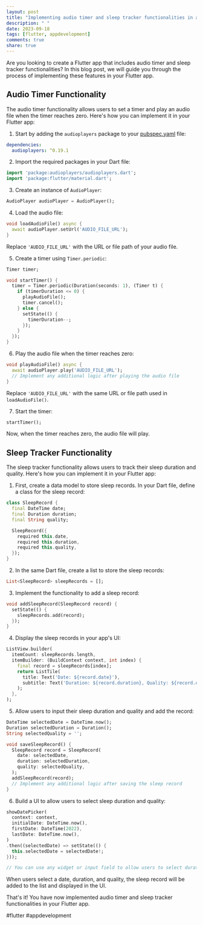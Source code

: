 ```yaml
---
layout: post
title: "Implementing audio timer and sleep tracker functionalities in a Flutter app"
description: " "
date: 2023-09-18
tags: [flutter, appdevelopment]
comments: true
share: true
---
```


Are you looking to create a Flutter app that includes audio timer and sleep tracker functionalities? In this blog post, we will guide you through the process of implementing these features in your Flutter app.

## Audio Timer Functionality

The audio timer functionality allows users to set a timer and play an audio file when the timer reaches zero. Here's how you can implement it in your Flutter app:

1. Start by adding the `audioplayers` package to your [pubspec.yaml](filename) file:

```yaml
dependencies:
  audioplayers: ^0.19.1
```

2. Import the required packages in your Dart file:

```dart
import 'package:audioplayers/audioplayers.dart';
import 'package:flutter/material.dart';
```

3. Create an instance of `AudioPlayer`:

```dart
AudioPlayer audioPlayer = AudioPlayer();
```

4. Load the audio file:

```dart
void loadAudioFile() async {
  await audioPlayer.setUrl('AUDIO_FILE_URL');
}
```

Replace `'AUDIO_FILE_URL'` with the URL or file path of your audio file.

5. Create a timer using `Timer.periodic`:

```dart
Timer timer;

void startTimer() {
  timer = Timer.periodic(Duration(seconds: 1), (Timer t) {
    if (timerDuration <= 0) {
      playAudioFile();
      timer.cancel();
    } else {
      setState(() {
        timerDuration--;
      });
    }
  });
}
```

6. Play the audio file when the timer reaches zero:

```dart
void playAudioFile() async {
  await audioPlayer.play('AUDIO_FILE_URL');
  // Implement any additional logic after playing the audio file
}
```

Replace `'AUDIO_FILE_URL'` with the same URL or file path used in `loadAudioFile()`.

7. Start the timer:

```dart
startTimer();
```

Now, when the timer reaches zero, the audio file will play.

## Sleep Tracker Functionality

The sleep tracker functionality allows users to track their sleep duration and quality. Here's how you can implement it in your Flutter app:

1. First, create a data model to store sleep records. In your Dart file, define a class for the sleep record:

```dart
class SleepRecord {
  final DateTime date;
  final Duration duration;
  final String quality;

  SleepRecord({
    required this.date,
    required this.duration,
    required this.quality,
  });
}
```

2. In the same Dart file, create a list to store the sleep records:

```dart
List<SleepRecord> sleepRecords = [];
```

3. Implement the functionality to add a sleep record:

```dart
void addSleepRecord(SleepRecord record) {
  setState(() {
    sleepRecords.add(record);
  });
}
```

4. Display the sleep records in your app's UI:

```dart
ListView.builder(
  itemCount: sleepRecords.length,
  itemBuilder: (BuildContext context, int index) {
    final record = sleepRecords[index];
    return ListTile(
      title: Text('Date: ${record.date}'),
      subtitle: Text('Duration: ${record.duration}, Quality: ${record.quality}'),
    );
  },
);
```

5. Allow users to input their sleep duration and quality and add the record:

```dart
DateTime selectedDate = DateTime.now();
Duration selectedDuration = Duration();
String selectedQuality = '';

void saveSleepRecord() {
  SleepRecord record = SleepRecord(
    date: selectedDate,
    duration: selectedDuration,
    quality: selectedQuality,
  );
  addSleepRecord(record);
  // Implement any additional logic after saving the sleep record
}
```

6. Build a UI to allow users to select sleep duration and quality:

```dart
showDatePicker(
  context: context,
  initialDate: DateTime.now(),
  firstDate: DateTime(2022),
  lastDate: DateTime.now(),
)
.then((selectedDate) => setState(() {
  this.selectedDate = selectedDate!;
}));

// You can use any widget or input field to allow users to select duration and quality
```

When users select a date, duration, and quality, the sleep record will be added to the list and displayed in the UI.

That's it! You have now implemented audio timer and sleep tracker functionalities in your Flutter app.

#flutter #appdevelopment